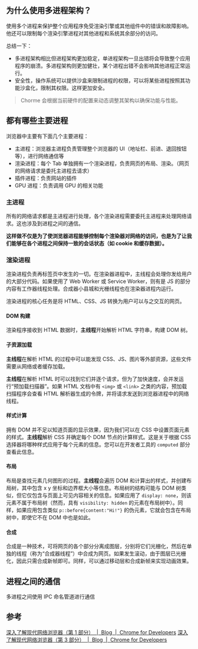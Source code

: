 
## 为什么使用多进程架构？

使用多个进程来保护整个应用程序免受渲染引擎或其他组件中的错误和故障影响。他还可以限制每个渲染引擎进程对其他进程和系统其余部分的访问。

总结一下：
- 多进程架构相比但进程架构更加稳定，单进程架构一旦出错将会导致整个应用程序的崩溃。多进程架构则更加健壮，某个进程出错不会影响其他进程正常运行。
- 安全性，操作系统可以提供沙盒来限制进程的权限，可以将某些进程按照其功能沙盒化，限制其权限。这样更加安全。

> Chorme 会根据当前硬件的配置来动态调整其架构以确保功能与性能。

## 都有哪些主要进程

浏览器中主要有下面几个主要进程：

- 主进程：浏览器主进程负责管理整个浏览器的 UI（地址栏、前进、退回按钮等），进行网络通信等
- 渲染进程：每个 Tab 单独拥有一个渲染进程，负责网页的布局、渲染。（网页的网络请求是委托主进程去请求）
- 插件进程：负责网站的插件
- GPU 进程：负责调用 GPU 的相关功能

### 主进程

所有的网络请求都是主进程进行处理，各个渲染进程需要委托主进程来处理网络请求。这也涉及到进程之间的通信。

**这样做不仅是为了使浏览器进程能够控制每个渲染器对网络的访问，也是为了让我们能够在各个进程之间保持一致的会话状态（如 cookie 和缓存数据）。**

### 渲染进程

渲染进程负责再标签页中发生的一切。在渲染器进程中，主线程会处理你发给用户的大部分代码。如果使用了 Web Worker 或 Service Worker，则有是 JS 的部分内容有工作器线程处理。合成器小县城和光栅线程也在渲染器进程内运行。

渲染进程的核心任务是将 HTML、CSS、JS 转换为用户可以与之交互的网页。

#### DOM 构建

渲染程序接收到 HTML 数据时，**主线程**开始解析 HTML 字符串，构建 DOM 树。

#### 子资源加载

**主线程**在解析 HTML 的过程中可以能发现 CSS、JS、图片等外部资源，这些文件需要从网络或者缓存加载。

**主线程**在解析 HTML 时可以找到它们并逐个请求，但为了加快速度，会并发运行“预加载扫描器”。如果 HTML 文档中有 `<img>` 或 `<link>` 之类的内容，预加载扫描程序会查看 HTML 解析器生成的令牌，并将请求发送到浏览器进程中的网络线程。

#### 样式计算

拥有 DOM 并不足以知道页面的显示效果，因为我们可以在 CSS 中设置页面元素的样式。**主线程**解析 CSS 并确定每个 DOM 节点的计算样式。这是关于根据 CSS 选择器将哪种样式应用于每个元素的信息。您可以在开发者工具的 `computed` 部分查看此信息。

#### 布局

布局是查找元素几何图形的过程。**主线程**会遍历 DOM 和计算出的样式，并创建布局树，其中包含 x y 坐标和边界框大小等信息。布局树的结构可能与 DOM 树类似，但它仅包含与页面上可见内容相关的信息。如果应用了 `display: none`，则该元素不属于布局树（然而，具有 `visibility: hidden` 的元素在布局树中）。同样，如果应用包含类似 `p::before{content:"Hi!"}` 的伪元素，它就会包含在布局树中，即使它不在 DOM 中也是如此。

#### 合成

合成是一种技术，可将网页的各个部分分离成图层，分别将它们光栅化，然后在单独的线程（称为“合成器线程”）中合成为网页。如果发生滚动，由于图层已光栅化，因此只需合成新帧即可。同样，可以通过移动层和合成新帧来实现动画效果。

## 进程之间的通信

多进程之间使用 IPC 命名管道进行通信
## 参考

[深入了解现代网络浏览器（第 1 部分）  |  Blog  |  Chrome for Developers](https://developer.chrome.com/blog/inside-browser-part1?hl=zh_cn#execute_program_on_process_and_thread)
[深入了解现代网络浏览器（第 3 部分）  |  Blog  |  Chrome for Developers](https://developer.chrome.com/blog/inside-browser-part3?hl=zh-cn)